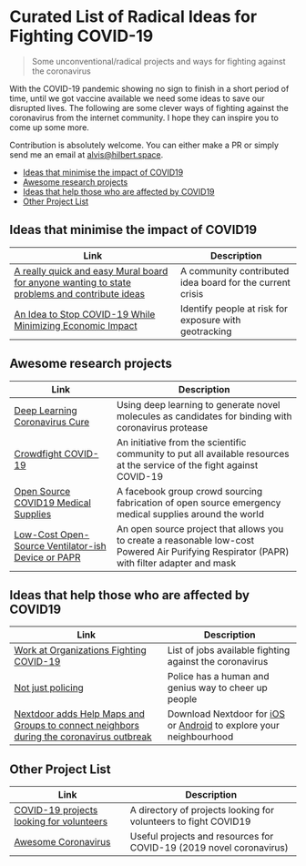 # Curated List of Radical Ideas for Fighting COVID-19

> Some unconventional/radical projects and ways for fighting against the coronavirus

With the COVID-19 pandemic showing no sign to finish in a short period of time, until we got vaccine available we need some ideas to save our disrupted lives.
The following are some clever ways of fighting against the coronavirus from the internet community.
I hope they can inspire you to come up some more.

Contribution is absolutely welcome.
You can either make a PR or simply send me an email at alvis@hilbert.space.

- [Ideas that minimise the impact of COVID19](#ideas-that-minimise-the-impact-of-covid19)
- [Awesome research projects](#awesome-research-projects)
- [Ideas that help those who are affected by COVID19](#ideas-that-help-those-who-are-affected-by-covid19)
- [Other Project List](#other-project-list)

## Ideas that minimise the impact of COVID19

| Link                                                                                                                                                                                                                   | Description                                               |
| ---------------------------------------------------------------------------------------------------------------------------------------------------------------------------------------------------------------------- | --------------------------------------------------------- |
| [A really quick and easy Mural board for anyone wanting to state problems and contribute ideas](https://app.mural.co/t/covid19support6978/m/covid19support6978/1584393427704/b605ace2a88659e4cced1c9560c2a8c1cdadf8dc) | A community contributed idea board for the current crisis |
| [An Idea to Stop COVID-19 While Minimizing Economic Impact](https://link.medium.com/pYAK33PM34)                                                                                                                        | Identify people at risk for exposure with geotracking     |

## Awesome research projects

| Link                                                                                                     | Description                                                                                                                                 |
| -------------------------------------------------------------------------------------------------------- | ------------------------------------------------------------------------------------------------------------------------------------------- |
| [Deep Learning Coronavirus Cure](https://github.com/mattroconnor/deep_learning_coronavirus_cure)         | Using deep learning to generate novel molecules as candidates for binding with coronavirus protease                                         |
| [Crowdfight COVID-19](https://crowdfightcovid19.org)                                                     | An initiative from the scientific community to put all available resources at the service of the fight against COVID-19                     |
| [Open Source COVID19 Medical Supplies](https://www.facebook.com/groups/opensourcecovid19medicalsupplies) | A facebook group crowd sourcing fabrication of open source emergency medical supplies around the world                                      |
| [Low-Cost Open-Source Ventilator-ish Device or PAPR](https://github.com/jcl5m1/ventilator)               | An open source project that allows you to create a reasonable low-cost Powered Air Purifying Respirator (PAPR) with filter adapter and mask |

## Ideas that help those who are affected by COVID19

| Link                                                                                                                                                                                                                 | Description                                                                                                                                                                                        |
| -------------------------------------------------------------------------------------------------------------------------------------------------------------------------------------------------------------------- | -------------------------------------------------------------------------------------------------------------------------------------------------------------------------------------------------- |
| [Work at Organizations Fighting COVID-19](https://www.splashwithdolphin.com/covid)                                                                                                                                   | List of jobs available fighting against the coronavirus                                                                                                                                            |
| [Not just policing](https://www.facebook.com/1281535127/posts/10222474292307705/?d=n)                                                                                                                                | Police has a human and genius way to cheer up people                                                                                                                                               |
| [Nextdoor adds Help Maps and Groups to connect neighbors during the coronavirus outbreak](https://techcrunch.com/2020/03/19/nextdoor-adds-help-maps-and-groups-to-connect-neighbors-during-the-coronavirus-outbreak) | Download Nextdoor for [iOS](https://itunes.apple.com/gb/app/nextdoor/id640360962?ls=1&mt=8) or [Android](https://play.google.com/store/apps/details?id=com.nextdoor) to explore your neighbourhood |

## Other Project List

| Link                                                                          | Description                                                         |
| ----------------------------------------------------------------------------- | ------------------------------------------------------------------- |
| [COVID-19 projects looking for volunteers](https://helpwithcovid.com)         | A directory of projects looking for volunteers to fight COVID19     |
| [Awesome Coronavirus](https://github.com/soroushchehresa/awesome-coronavirus) | Useful projects and resources for COVID-19 (2019 novel coronavirus) |
